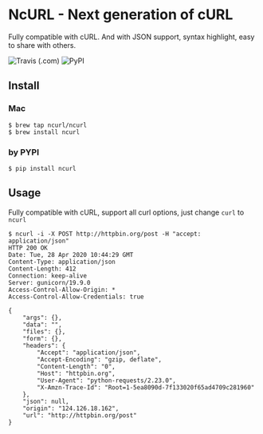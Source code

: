 # NcURL - Next generation of cURL

Fully compatible with cURL. And with JSON support, syntax highlight, easy to share with others.

![Travis (.com)](https://img.shields.io/travis/com/ncurl/ncurl)
![PyPI](https://img.shields.io/pypi/v/ncurl)

## Install

### Mac

```
$ brew tap ncurl/ncurl
$ brew install ncurl
```

### by PYPI

```shell
$ pip install ncurl
```

## Usage

Fully compatible with cURL, support all curl options, just change `curl` to `ncurl`

```
$ ncurl -i -X POST http://httpbin.org/post -H "accept: application/json"
HTTP 200 OK
Date: Tue, 28 Apr 2020 10:44:29 GMT
Content-Type: application/json
Content-Length: 412
Connection: keep-alive
Server: gunicorn/19.9.0
Access-Control-Allow-Origin: *
Access-Control-Allow-Credentials: true

{
    "args": {},
    "data": "",
    "files": {},
    "form": {},
    "headers": {
        "Accept": "application/json",
        "Accept-Encoding": "gzip, deflate",
        "Content-Length": "0",
        "Host": "httpbin.org",
        "User-Agent": "python-requests/2.23.0",
        "X-Amzn-Trace-Id": "Root=1-5ea8090d-7f133020f65ad4709c281960"
    },
    "json": null,
    "origin": "124.126.18.162",
    "url": "http://httpbin.org/post"
}
```
